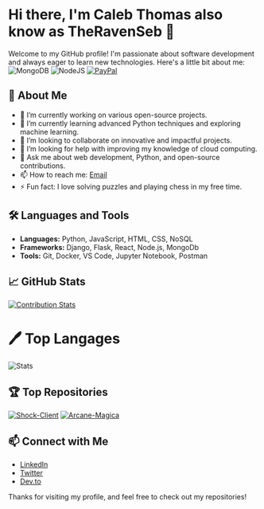 
# Hi there, I'm Caleb Thomas also know as TheRavenSeb 👋

Welcome to my GitHub profile! I'm passionate about software development and always eager to learn new technologies. Here's a little bit about me:
![MongoDB](https://img.shields.io/badge/MongoDB-%234ea94b.svg?logo=mongodb&logoColor=white)
![NodeJS](https://img.shields.io/badge/node.js-6DA55F?logo=node.js&logoColor=white)
[![PayPal](https://img.shields.io/badge/PayPal-00457C?logo=paypal&logoColor=white)](https://www.paypal.com/ncp/payment/RAQJSKJSTJGV4)

## 🚀 About Me

- 🔭 I’m currently working on various open-source projects.
- 🌱 I’m currently learning advanced Python techniques and exploring machine learning.
- 👯 I’m looking to collaborate on innovative and impactful projects.
- 🤔 I’m looking for help with improving my knowledge of cloud computing.
- 💬 Ask me about web development, Python, and open-source contributions.
- 📫 How to reach me: [Email](mailto:theravenseb@example.com)
- ⚡ Fun fact: I love solving puzzles and playing chess in my free time.

## 🛠️ Languages and Tools

- **Languages:** Python, JavaScript, HTML, CSS, NoSQL
- **Frameworks:** Django, Flask, React, Node.js, MongoDb
- **Tools:** Git, Docker, VS Code, Jupyter Notebook, Postman

## 📈 GitHub Stats
[![Contribution Stats](https://github-contribution-stats.vercel.app/api/?username=TheRavenSeb)](https://github.com/LordDashMe/github-contribution-stats/)


# 🖊 Top Langages
![Stats](https://github-readme-stats-git-masterrstaa-rickstaa.vercel.app/api/top-langs/?username=TheRavenSeb)


## 🏆 Top Repositories

[![Shock-Client](https://github-readme-stats.vercel.app/api/pin/?username=TheRavenSeb&repo=shock-client1&theme=radical)](https://github.com/TheRavenSeb/Shock-Client)
[![Arcane-Magica](https://github-readme-stats.vercel.app/api/pin/?username=Arcane-magica&repo=arcane-aagica&theme=radical)](https://github.com/Arcane-Magica/Arcane-Magica)

## 📫 Connect with Me

- [LinkedIn](https://www.linkedin.com/in/theravenseb)
- [Twitter](https://twitter.com/theravenseb)
- [Dev.to](https://dev.to/theravenseb)

Thanks for visiting my profile, and feel free to check out my repositories!

```
